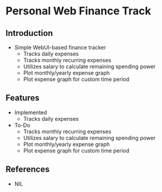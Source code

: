 # Personal Web Finance Track

## Introduction

- Simple WebUI-based finance tracker
  - Tracks daily expenses
  - Tracks monthly recurring expenses
  - Utilizes salary to calculate remaining spending power
  - Plot monthly/yearly expense graph
  - Plot expense graph for custom time period

## Features

- Implemented
  - Tracks daily expenses
- To-Do
  - Tracks monthly recurring expenses
  - Utilizes salary to calculate remaining spending power
  - Plot monthly/yearly expense graph
  - Plot expense graph for custom time period

## References

- NIL
